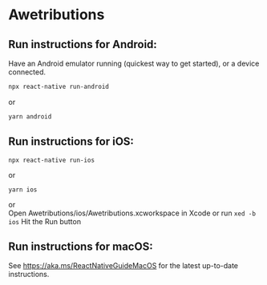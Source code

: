 # Awetributions

## Run instructions for Android:

Have an Android emulator running (quickest way to get started), or a device connected.

```bash
npx react-native run-android
```

or

```bash
yarn android
```

## Run instructions for iOS:

```
npx react-native run-ios
```

or

```
yarn ios
```

or  
Open Awetributions/ios/Awetributions.xcworkspace in Xcode or run `xed -b ios`
Hit the Run button

## Run instructions for macOS:

See https://aka.ms/ReactNativeGuideMacOS for the latest up-to-date instructions.
